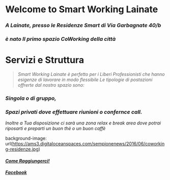 # Welcome to Smart Working Lainate

### _A Lainate, presso le Residenze Smart di Via Garbagnate 40/b_ 
### _è nato Il primo spazio CoWorking della città_   

# Servizi e Struttura

>_Smart Working Lainate è perfetto per i Liberi Professionisti_ 
_che hanno esigenze di lavorare in modo flessibile_ 
_Le tipologie di postazioni offrerte dal nostro spazio sono:_ 

### _Singola o di gruppo,_ 
### _Spazi privati dove effettuare riunioni o confernce call._ 

_Inoltre a Tua disposizione ci sarà una zona relax e break area_ 
_dove potrai riposarti e preparti un buon thè o un buon caffè_  

background-image: url(https://ams3.digitaloceanspaces.com/sempionenews/2016/06/coworking-residenze.jpg)

#### **_[Come Raggiungerci!](https://www.google.com/maps/place/Via+Garbagnate,+40,+20020+Lainate+MI/data=!4m2!3m1!1s0x4786949b4475c127:0xf69ee47b2d416746?ved=2ahUKEwj2hu3X_vreAhUO3KQKHfYECDsQ8gEwAHoECAAQAQ)_**
#### **_[Facebook](https://www.facebook.com/SmartWorkingLainate/)_**

